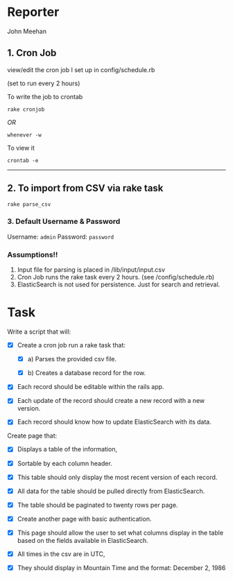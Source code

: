 # Reporter
John Meehan


## 1. Cron Job
view/edit the cron job I set up in config/schedule.rb

(set to run every 2 hours)

To write the job to crontab
```shell
rake cronjob
```
*OR*
```shell
whenever -w
```

To view it
```shell
crontab -e
```
---

## 2. To import from CSV via rake task
```shell
rake parse_csv
```

### 3. Default Username & Password
Username: `admin`
Password: `password`


### Assumptions!!
  1. Input file for parsing is placed in /lib/input/input.csv
  2. Cron Job runs the rake task every 2 hours.  (see /config/schedule.rb)
  3. ElasticSearch is not used for persistence. Just for search and retrieval.



# Task

Write a script that will:

- [x] Create a cron job run a rake task that:
  - [x]  a) Parses the provided csv file.
  - [x]  b) Creates a database record for the row.


- [x] Each record should be editable within the rails app.
- [x] Each update of the record should create a new record with a new version.

- [x] Each record should know how to update ElasticSearch with its data.

Create page that:
  - [x] Displays a table of the information,
  - [x] Sortable by each column header.
  - [x] This table should only display the most recent version of each record.

- [x] All data for the table should be pulled directly from ElasticSearch.
- [x] The table should be paginated to twenty rows per page.

- [x] Create another page with basic authentication.
- [x] This page should allow the user to set what columns display in the table based on the fields available in ElasticSearch.


- [x] All times in the csv are in UTC,
- [x] They should display in Mountain Time and the format: December 2, 1986

